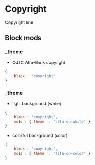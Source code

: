 # Copyright

Copyright line.

## Block mods

### _theme

- OJSC Alfa-Bank copyright

``` js
{
    block : 'сopyright'
}
```

### _theme

- light background (white)

``` js
{
    block : 'сopyright',
    mods : { theme  : 'alfa-on-white' }
}
```

- colorful background (color)

``` js
{
    block : 'сopyright',
    mods : { theme  : 'alfa-on-color' }
}
```
